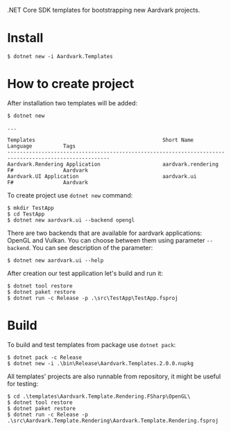 .NET Core SDK templates for bootstrapping new Aardvark projects.

# Install

```
$ dotnet new -i Aardvark.Templates
```

# How to create project

After installation two templates will be added:

```
$ dotnet new

...

Templates                                         Short Name              Language          Tags
-------------------------------------------------------------------------------------------------------
Aardvark.Rendering Application                    aardvark.rendering      F#                Aardvark
Aardvark.UI Application                           aardvark.ui             F#                Aardvark
```

To create project use `dotnet new` command:

```
$ mkdir TestApp
$ cd TestApp
$ dotnet new aardvark.ui --backend opengl
```

There are two backends that are available for aardvark applications: OpenGL and Vulkan.
You can choose between them using parameter `--backend`. You can see description of the parameter:

```
$ dotnet new aardvark.ui --help
```

After creation our test application let's build and run it:

```
$ dotnet tool restore
$ dotnet paket restore
$ dotnet run -c Release -p .\src\TestApp\TestApp.fsproj
```

# Build

To build and test templates from package use `dotnet pack`:

```
$ dotnet pack -c Release
$ dotnet new -i .\bin\Release\Aardvark.Templates.2.0.0.nupkg
```

All templates' projects are also runnable from repository, it might be useful for testing:

```
$ cd .\templates\Aardvark.Template.Rendering.FSharp\OpenGL\
$ dotnet tool restore
$ dotnet paket restore
$ dotnet run -c Release -p .\src\Aardvark.Template.Rendering\Aardvark.Template.Rendering.fsproj
```